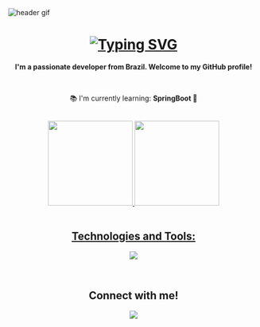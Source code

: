 <img align="middle" alt="header gif" src="https://user-images.githubusercontent.com/74038190/241765440-80728820-e06b-4f96-9c9e-9df46f0cc0a5.gif"/>

<h1 align="center">
  <a href="https://git.io/typing-svg">
    <img src="https://readme-typing-svg.demolab.com?font=Fira+Code&weight=500&duration=2000&pause=1000&color=45B8F7&center=true&width=435&lines=Hello+World!+%F0%9F%91%8B+;My+name+is+Karlos+Eduardo+Kaminski" alt="Typing SVG" />
  </a>    
</h1>

<p align="center"><strong>I'm a passionate developer from Brazil. Welcome to my GitHub profile!</strong></p>
<br>
<p align="center">📚 I'm currently learning: <strong>SpringBoot 🍃</strong></p>
<br>

<div align="center">
  <a href="https://github.com/KarlosEKaminski">
  <img height="170em" src="https://github-readme-stats.vercel.app/api?username=karlosekaminski&show_icons=true&theme=transparent"/>
  <img height="170em" src="https://github-readme-stats.vercel.app/api/top-langs/?username=karlosekaminski&layout-compact&langs_count=16&theme=transparent"/>  
</div>
<br>
  
<h2 align="center">Technologies and Tools:</h2>

<p align="center">
  <a href="https://skillicons.dev">
    <img src="https://skillicons.dev/icons?i=java,html,mysql,git&theme=light" />
  </a>
</p>
<br>
<h2 align="center">Connect with me!</h2>

<div align="center">
  <a href="https://www.linkedin.com/in/karlos-kaminski">
    <img src="https://img.shields.io/badge/LinkedIn-0077B5?style=for-the-badge&logo=linkedin&logoColor=white"
  </a>  
</div>
